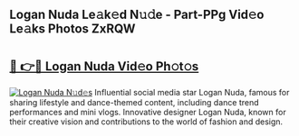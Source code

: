## Logan Nuda Le𝚊k𝚎d N𝚞𝚍e - Part-PPg Vid𝚎o Le𝚊ks Photos ZxRQW

# <h2><a href="http://fbbpqi7.evod.top/?m=Logan+Nuda">🔗 👉🔴 Logan Nuda Vid𝚎o Ph𝚘t𝚘s</a></h2>

[![Logan Nuda N𝚞d𝚎s](https://i.imgur.com/8V9OHl7.gif)](http://fbbpqi7.evod.top/?m=Logan+Nuda)
Influential social media star Logan Nuda, famous for sharing lifestyle and dance-themed content, including dance trend performances and mini vlogs. Innovative designer Logan Nuda, known for their creative vision and contributions to the world of fashion and design. 
